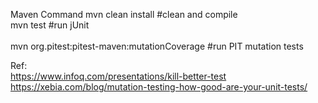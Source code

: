 Maven Command
mvn clean install                              #clean and compile <br>
mvn test                                       #run jUnit      <br>  
mvn org.pitest:pitest-maven:mutationCoverage   #run PIT mutation tests <br>

Ref:<br>
https://www.infoq.com/presentations/kill-better-test <br>
https://xebia.com/blog/mutation-testing-how-good-are-your-unit-tests/<br>
